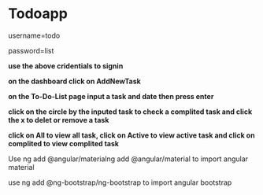 # Todoapp

username=todo

password=list

**use the above cridentials to signin**

**on the dashboard click on AddNewTask**

**on the To-Do-List page input a task and date then press enter**

**click on the circle by the inputed task to check a complited task and click the x to delet or remove a task**

**click on All to view all task, click on Active to view active task and click on complited to view complited task**

Use ng add @angular/materialng add @angular/material to import angular material

use ng add @ng-bootstrap/ng-bootstrap to import angular bootstrap

